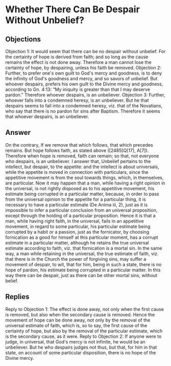 # Whether There Can Be Despair Without Unbelief?
## Objections
Objection 1: It would seem that there can be no despair without unbelief. For the certainty of hope is derived from faith; and so long as the cause remains the effect is not done away. Therefore a man cannot lose the certainty of hope, by despairing, unless his faith be removed.
Objection 2: Further, to prefer one's own guilt to God's mercy and goodness, is to deny the infinity of God's goodness and mercy, and so savors of unbelief. But whoever despairs, prefers his own guilt to the Divine mercy and goodness, according to Gn. 4:13: "My iniquity is greater than that I may deserve pardon." Therefore whoever despairs, is an unbeliever.
Objection 3: Further, whoever falls into a condemned heresy, is an unbeliever. But he that despairs seems to fall into a condemned heresy, viz. that of the Novatians, who say that there is no pardon for sins after Baptism. Therefore it seems that whoever despairs, is an unbeliever.
## Answer
On the contrary, If we remove that which follows, that which precedes remains. But hope follows faith, as stated above ([2485]Q[17], A[7]). Therefore when hope is removed, faith can remain; so that, not everyone who despairs, is an unbeliever.
I answer that, Unbelief pertains to the intellect, but despair, to the appetite: and the intellect is about universals, while the appetite is moved in connection with particulars, since the appetitive movement is from the soul towards things, which, in themselves, are particular. Now it may happen that a man, while having a right opinion in the universal, is not rightly disposed as to his appetitive movement, his estimate being corrupted in a particular matter, because, in order to pass from the universal opinion to the appetite for a particular thing, it is necessary to have a particular estimate (De Anima iii, 2), just as it is impossible to infer a particular conclusion from an universal proposition, except through the holding of a particular proposition. Hence it is that a man, while having right faith, in the universal, fails in an appetitive movement, in regard to some particular, his particular estimate being corrupted by a habit or a passion, just as the fornicator, by choosing fornication as a good for himself at this particular moment, has a corrupt estimate in a particular matter, although he retains the true universal estimate according to faith, viz. that fornication is a mortal sin. In the same way, a man while retaining in the universal, the true estimate of faith, viz. that there is in the Church the power of forgiving sins, may suffer a movement of despair, to wit, that for him, being in such a state, there is no hope of pardon, his estimate being corrupted in a particular matter. In this way there can be despair, just as there can be other mortal sins, without belief.
## Replies
Reply to Objection 1: The effect is done away, not only when the first cause is removed, but also when the secondary cause is removed. Hence the movement of hope can be done away, not only by the removal of the universal estimate of faith, which is, so to say, the first cause of the certainty of hope, but also by the removal of the particular estimate, which is the secondary cause, as it were.
Reply to Objection 2: If anyone were to judge, in universal, that God's mercy is not infinite, he would be an unbeliever. But he who despairs judges not thus, but that, for him in that state, on account of some particular disposition, there is no hope of the Divine mercy.